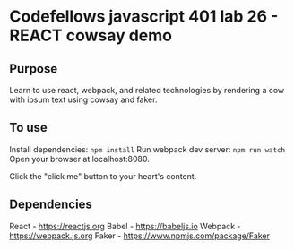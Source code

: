 # Codefellows javascript 401 lab 26 - REACT cowsay demo

## Purpose
Learn to use react, webpack, and related technologies by rendering a cow with ipsum text using cowsay and faker.

## To use
Install dependencies:
```npm install```
Run webpack dev server:
```npm run watch```
Open your browser at localhost:8080.

Click the "click me" button to your heart's content.

## Dependencies
React - https://reactjs.org
Babel - https://babeljs.io
Webpack - https://webpack.js.org
Faker - https://www.npmjs.com/package/Faker

